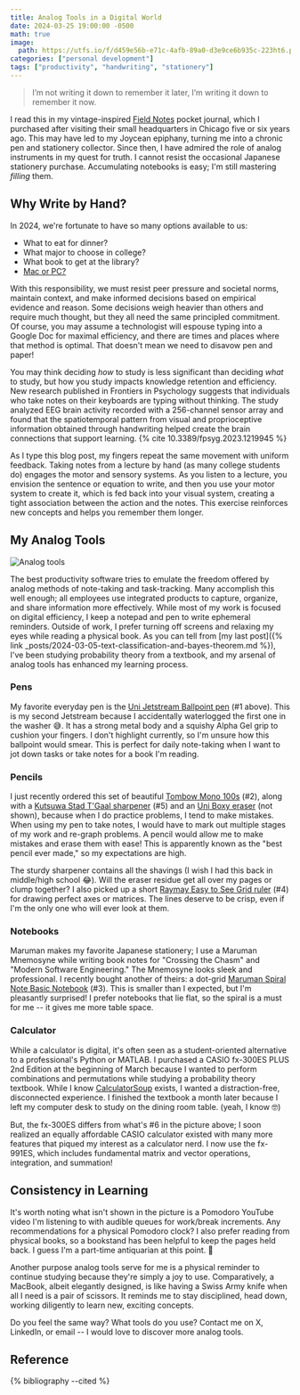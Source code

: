 ```yaml
---
title: Analog Tools in a Digital World
date: 2024-03-25 19:00:00 -0500
math: true
image:
  path: https://utfs.io/f/d459e56b-e71c-4afb-89a0-d3e9ce6b935c-223ht6.png
categories: ["personal development"]
tags: ["productivity", "handwriting", "stationery"]
---
```


> I’m not writing it down to remember it later, I’m writing it down to remember it now.

I read this in my vintage-inspired [Field Notes](https://fieldnotesbrand.com/) pocket journal, which I purchased after visiting their small headquarters in Chicago five or six years ago. This may have led to my Joycean epiphany, turning me into a chronic pen and stationery collector. Since then, I have admired the role of analog instruments in my quest for truth. I cannot resist the occasional Japanese stationery purchase. Accumulating notebooks is easy; I'm still mastering _filling_ them.

## Why Write by Hand? 

In 2024, we're fortunate to have so many options available to us:

* What to eat for dinner?
* What major to choose in college?
* What book to get at the library?
* [Mac or PC?](https://en.wikipedia.org/wiki/Get_a_Mac)

With this responsibility, we must resist peer pressure and societal norms, maintain context, and make informed decisions based on empirical evidence and reason. Some decisions weigh heavier than others and require much thought, but they all need the same principled commitment. Of course, you may assume a technologist will espouse typing into a Google Doc for maximal efficiency, and there are times and places where that method is optimal. That doesn't mean we need to disavow pen and paper!

You may think deciding _how_ to study is less significant than deciding _what_ to study, but how you study impacts knowledge retention and efficiency. New research published in Frontiers in Psychology suggests that individuals who take notes on their keyboards are typing without thinking. The study analyzed EEG brain activity recorded with a 256-channel sensor array and found that the spatiotemporal pattern from visual and proprioceptive information obtained through handwriting helped create the brain connections that support learning. {% cite 10.3389/fpsyg.2023.1219945 %}

As I type this blog post, my fingers repeat the same movement with uniform feedback. Taking notes from a lecture by hand (as many college students do) engages the motor and sensory systems. As you listen to a lecture, you envision the sentence or equation to write, and then you use your motor system to create it, which is fed back into your visual system, creating a tight association between the action and the notes. This exercise reinforces new concepts and helps you remember them longer.

## My Analog Tools

<img src="https://utfs.io/f/ebba11df-3f18-4d4b-a9fd-8d6ad64641c9-ofrwoy.JPG" alt="Analog tools" />

The best productivity software tries to emulate the freedom offered by analog methods of note-taking and task-tracking. Many accomplish this well enough; all employees use integrated products to capture, organize, and share information more effectively. While most of my work is focused on digital efficiency, I keep a notepad and pen to write ephemeral reminders. Outside of work, I prefer turning off screens and relaxing my eyes while reading a physical book. As you can tell from [my last post]({% link _posts/2024-03-05-text-classification-and-bayes-theorem.md %}), I've been studying probability theory from a textbook, and my arsenal of analog tools has enhanced my learning process.

### Pens

My favorite everyday pen is the [Uni Jetstream Ballpoint pen](https://www.jetpens.com/Uni-Jetstream-Ballpoint-Pen-0.7-mm-Alpha-Gel-Grip-Series-Black-Body/pd/2775#index=0) (#1 above). This is my second Jetstream because I accidentally waterlogged the first one in the washer 😅. It has a strong metal body and a squishy Alpha Gel grip to cushion your fingers. I don't highlight currently, so I'm unsure how this ballpoint would smear. This is perfect for daily note-taking when I want to jot down tasks or take notes for a book I'm reading.

### Pencils

I just recently ordered this set of beautiful [Tombow Mono 100s](https://www.jetpens.com/Tombow-Mono-100-Pencil-HB-Pack-of-12/pd/5054) (#2), along with a [Kutsuwa Stad T'Gaal sharpener](https://www.jetpens.com/Kutsuwa-Stad-T-Gaal-Pencil-Sharpener-Clear-Black/pd/35941) (#5) and an [Uni Boxy eraser](https://www.jetpens.com/Uni-Boxy-Eraser-Black/pd/499) (not shown), because when I do practice problems, I tend to make mistakes. When using my pen to take notes, I would have to mark out multiple stages of my work and re-graph problems. A pencil would allow me to make mistakes and erase them with ease! This is apparently known as the "best pencil ever made," so my expectations are high.

The sturdy sharpener contains all the shavings (I wish I had this back in middle/high school 😂). Will the eraser residue get all over my pages or clump together? I also picked up a short [Raymay Easy to See Grid ruler](https://www.jetpens.com/Raymay-Easy-to-See-Grid-Ruler-15-cm/pd/15001) (#4) for drawing perfect axes or matrices. The lines deserve to be crisp, even if I'm the only one who will ever look at them.

### Notebooks

Maruman makes my favorite Japanese stationery; I use a Maruman Mnemosyne while writing book notes for "Crossing the Chasm" and "Modern Software Engineering." The Mnemosyne looks sleek and professional. I recently bought another of theirs: a dot-grid [Maruman Spiral Note Basic Notebook](https://www.jetpens.com/Maruman-Spiral-Note-Basic-Notebook-A5-Dot-Grid-80-Sheets/pd/33136) (#3). This is smaller than I expected, but I'm pleasantly surprised! I prefer notebooks that lie flat, so the spiral is a must for me -- it gives me more table space.

### Calculator

While a calculator is digital, it's often seen as a student-oriented alternative to a professional's Python or MATLAB. I purchased a CASIO fx-300ES PLUS 2nd Edition at the beginning of March because I wanted to perform combinations and permutations while studying a probability theory textbook. While I know [CalculatorSoup](https://www.calculatorsoup.com/) exists, I wanted a distraction-free, disconnected experience. I finished the textbook a month later because I left my computer desk to study on the dining room table. (yeah, I know 🤓)

But, the fx-300ES differs from what's #6 in the picture above; I soon realized an equally affordable CASIO calculator existed with many more features that piqued my interest as a calculator nerd. I now use the fx-991ES, which includes fundamental matrix and vector operations, integration, and summation!

## Consistency in Learning

It's worth noting what isn't shown in the picture is a Pomodoro YouTube video I'm listening to with audible queues for work/break increments. Any recommendations for a physical Pomodoro clock? I also prefer reading from physical books, so a bookstand has been helpful to keep the pages held back. I guess I'm a part-time antiquarian at this point. 🤷

Another purpose analog tools serve for me is a physical reminder to continue studying because they're simply a joy to use. Comparatively, a MacBook, albeit elegantly designed, is like having a Swiss Army knife when all I need is a pair of scissors. It reminds me to stay disciplined, head down, working diligently to learn new, exciting concepts. 

Do you feel the same way? What tools do you use? Contact me on X, LinkedIn, or email -- I would love to discover more analog tools.

## Reference

{% bibliography --cited %}
